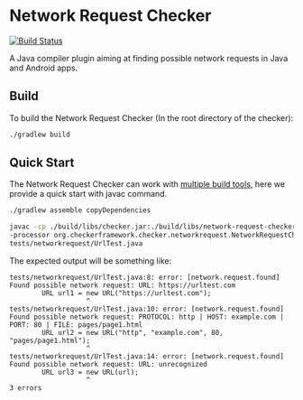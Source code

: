 # Network Request Checker

[![Build Status](https://travis-ci.org/vehiloco/network-request-checker.svg?branch=master)](https://travis-ci.org/vehiloco/network-request-checker)

A Java compiler plugin aiming at finding possible network requests in Java and Android apps.


## Build

To build the Network Request Checker (In the root directory of the checker):

```bash
./gradlew build
```

## Quick Start

The Network Request Checker can work with [multiple build tools](https://checkerframework.org/manual/#external-tools), here we provide a quick start with javac command.

```bash
./gradlew assemble copyDependencies

javac -cp ./build/libs/checker.jar:./build/libs/network-request-checker.jar \
-processor org.checkerframework.checker.networkrequest.NetworkRequestChecker \
tests/networkrequest/UrlTest.java
```

The expected output will be something like:

```
tests/networkrequest/UrlTest.java:8: error: [network.request.found] Found possible network request: URL: https://urltest.com
        URL url1 = new URL("https://urltest.com");
                   ^
tests/networkrequest/UrlTest.java:10: error: [network.request.found] Found possible network request: PROTOCOL: http | HOST: example.com | PORT: 80 | FILE: pages/page1.html
        URL url2 = new URL("http", "example.com", 80, "pages/page1.html");
                   ^
tests/networkrequest/UrlTest.java:14: error: [network.request.found] Found possible network request: URL: unrecognized
        URL url3 = new URL(url);
                   ^
3 errors
```
